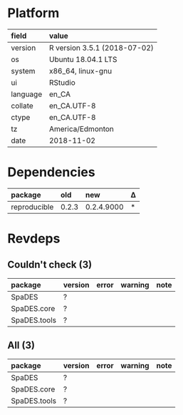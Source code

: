 # Platform

|field    |value                        |
|:--------|:----------------------------|
|version  |R version 3.5.1 (2018-07-02) |
|os       |Ubuntu 18.04.1 LTS           |
|system   |x86_64, linux-gnu            |
|ui       |RStudio                      |
|language |en_CA                        |
|collate  |en_CA.UTF-8                  |
|ctype    |en_CA.UTF-8                  |
|tz       |America/Edmonton             |
|date     |2018-11-02                   |

# Dependencies

|package      |old   |new        |Δ  |
|:------------|:-----|:----------|:--|
|reproducible |0.2.3 |0.2.4.9000 |*  |

# Revdeps

## Couldn't check (3)

|package      |version |error |warning |note |
|:------------|:-------|:-----|:-------|:----|
|SpaDES       |?       |      |        |     |
|SpaDES.core  |?       |      |        |     |
|SpaDES.tools |?       |      |        |     |

## All (3)

|package      |version |error |warning |note |
|:------------|:-------|:-----|:-------|:----|
|SpaDES       |?       |      |        |     |
|SpaDES.core  |?       |      |        |     |
|SpaDES.tools |?       |      |        |     |

